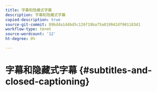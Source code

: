 ```yaml
---
title: 字幕和隐藏式字幕
description: 字幕和隐藏式字幕
copied-description: true
source-git-commit: 89bdda1d4bd5c126f19ba75a819942df901183d1
workflow-type: tm+mt
source-wordcount: '12'
ht-degree: 0%

---
```



# 字幕和隐藏式字幕 {#subtitles-and-closed-captioning}
